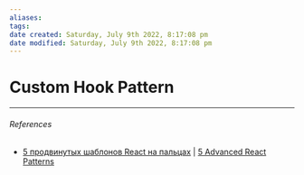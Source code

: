 ```yaml
---
aliases: 
tags: 
date created: Saturday, July 9th 2022, 8:17:08 pm
date modified: Saturday, July 9th 2022, 8:17:08 pm
---
```


# Custom Hook Pattern

---

###### References

- [5 продвинутых шаблонов React на пальцах](https://nuancesprog.ru/p/14066/) | [5 Advanced React Patterns](https://javascript.plainenglish.io/5-advanced-react-patterns-a6b7624267a6)
